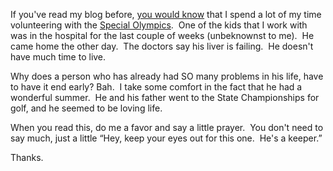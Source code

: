 If you've read my blog before, [you would
know](http://blogs.geekdojo.net/ryan/posts/175.aspx) that I spend a lot
of my time volunteering with the [Special
Olympics](http://www.specialolympics.org/).  One of the kids that I work
with was in the hospital for the last couple of weeks (unbeknownst to
me).  He came home the other day.  The doctors say his liver is
failing.  He doesn't have much time to live.

Why does a person who has already had SO many problems in his life, have
to have it end early? Bah.  I take some comfort in the fact that he had
a wonderful summer.  He and his father went to the State Championships
for golf, and he seemed to be loving life.

When you read this, do me a favor and say a little prayer.  You don't
need to say much, just a little “Hey, keep your eyes out for this one. 
He's a keeper.” 

Thanks.
